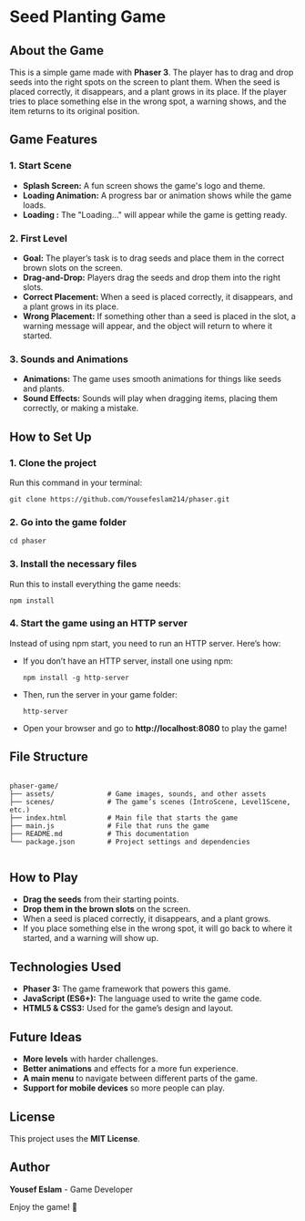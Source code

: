 <h1>Seed Planting Game</h1>
    <h2>About the Game</h2>
    <p>This is a simple game made with <strong>Phaser 3</strong>. The player has to drag and drop seeds into the right spots on the screen to plant them. When the seed is placed correctly, it disappears, and a plant grows in its place. If the player tries to place something else in the wrong spot, a warning shows, and the item returns to its original position.</p>
    <h2>Game Features</h2>
    <h3>1. Start Scene</h3>
    <ul>
        <li><strong>Splash Screen:</strong> A fun screen shows the game's logo and theme.</li>
        <li><strong>Loading Animation:</strong> A progress bar or animation shows while the game loads.</li>
        <li><strong>Loading :</strong> The  "Loading..." will appear while the game is getting ready.</li>
    </ul>
    <h3>2. First Level</h3>
    <ul>
        <li><strong>Goal:</strong> The player’s task is to drag seeds and place them in the correct brown slots on the screen.</li>
        <li><strong>Drag-and-Drop:</strong> Players drag the seeds and drop them into the right slots.</li>
        <li><strong>Correct Placement:</strong> When a seed is placed correctly, it disappears, and a plant grows in its place.</li>
        <li><strong>Wrong Placement:</strong> If something other than a seed is placed in the slot, a warning message will appear, and the object will return to where it started.</li>
    </ul>
    <h3>3. Sounds and Animations</h3>
    <ul>
        <li><strong>Animations:</strong> The game uses smooth animations for things like seeds and plants.</li>
        <li><strong>Sound Effects:</strong> Sounds will play when dragging items, placing them correctly, or making a mistake.</li>
    </ul>
    <h2>How to Set Up</h2>
    <h3>1. Clone the project</h3>
    <p>Run this command in your terminal:</p>
    <pre><code>git clone https://github.com/Yousefeslam214/phaser.git</code></pre>
    <h3>2. Go into the game folder</h3>
    <pre><code>cd phaser</code></pre>
    <h3>3. Install the necessary files</h3>
    <p>Run this to install everything the game needs:</p>
    <pre><code>npm install</code></pre>
    <h3>4. Start the game using an HTTP server</h3>
    <p>Instead of using npm start, you need to run an HTTP server. Here’s how:</p>
    <ul>
        <li>If you don’t have an HTTP server, install one using npm:</li>
        <pre><code>npm install -g http-server</code></pre>
        <li>Then, run the server in your game folder:</li>
        <pre><code>http-server</code></pre>
        <li>Open your browser and go to <strong>http://localhost:8080</strong> to play the game!</li>
    </ul>
    <h2>File Structure</h2>
    <pre><code>
phaser-game/
├── assets/             # Game images, sounds, and other assets
├── scenes/             # The game’s scenes (IntroScene, Level1Scene, etc.)
├── index.html          # Main file that starts the game
├── main.js             # File that runs the game
├── README.md           # This documentation
└── package.json        # Project settings and dependencies
    </code></pre>
    <h2>How to Play</h2>
    <ul>
        <li><strong>Drag the seeds</strong> from their starting points.</li>
        <li><strong>Drop them in the brown slots</strong> on the screen.</li>
        <li>When a seed is placed correctly, it disappears, and a plant grows.</li>
        <li>If you place something else in the wrong spot, it will go back to where it started, and a warning will show up.</li>
    </ul>
    <h2>Technologies Used</h2>
    <ul>
        <li><strong>Phaser 3:</strong> The game framework that powers this game.</li>
        <li><strong>JavaScript (ES6+):</strong> The language used to write the game code.</li>
        <li><strong>HTML5 & CSS3:</strong> Used for the game’s design and layout.</li>
    </ul>
    <h2>Future Ideas</h2>
    <ul>
        <li><strong>More levels</strong> with harder challenges.</li>
        <li><strong>Better animations</strong> and effects for a more fun experience.</li>
        <li><strong>A main menu</strong> to navigate between different parts of the game.</li>
        <li><strong>Support for mobile devices</strong> so more people can play.</li>
    </ul>
    <h2>License</h2>
    <p>This project uses the <strong>MIT License</strong>.</p>
    <h2>Author</h2>
    <p><strong>Yousef Eslam</strong> - Game Developer</p>
    <p>Enjoy the game! 🚀</p>
</body>
</html>

